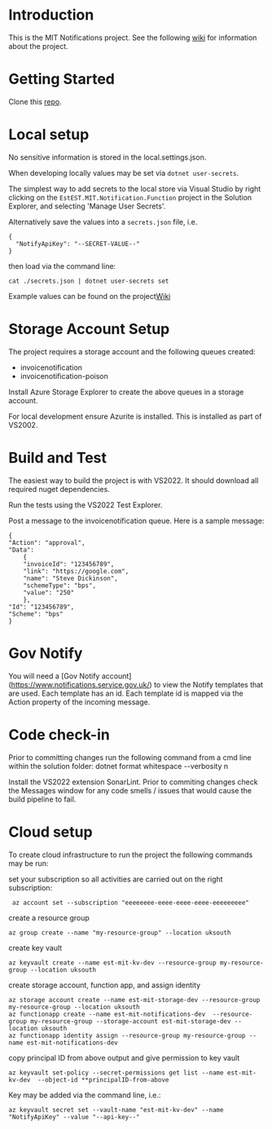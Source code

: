 # Introduction 

This is the MIT Notifications project. See the following [wiki](https://dev.azure.com/defragovuk/DEFRA-EST/_wiki/wikis/DEFRA-EST/8604/Manual-Invoice-Template) for information about the project.

# Getting Started

Clone this [repo](https://defragovuk@dev.azure.com/defragovuk/DEFRA-EST/_git/EST.MIT.Notification).

# Local setup

No sensitive information is stored in the local.settings.json. 

When developing locally values may be set via `dotnet user-secrets`.

The simplest way to add secrets to the local store via Visual Studio by right clicking on the
`EstEST.MIT.Notification.Function` project in the Solution Explorer, and selecting 'Manage User Secrets'.

Alternatively save the values into a `secrets.json` file, i.e. 
```
{
  "NotifyApiKey": "--SECRET-VALUE--"
}

```
then load via the command line:
```
cat ./secrets.json | dotnet user-secrets set
```

Example values can be found on the project[Wiki](https://dev.azure.com/defragovuk/DEFRA-EST/_wiki/wikis/DEFRA-EST/7758/AzureAD-Sample-settings)

# Storage Account Setup

The project requires a storage account and the following queues created:
- invoicenotification
- invoicenotification-poison

Install Azure Storage Explorer to create the above queues in a storage account.

For local development ensure Azurite is installed. This is installed as part of VS2002.

# Build and Test

The easiest way to build the project is with VS2022. It should download all required nuget dependencies.

Run the tests using the VS2022 Test Explorer.

Post a message to the invoicenotification queue. Here is a sample message:

```
{
"Action": "approval",
"Data":
    {
    "invoiceId": "123456789",
    "link": "https://google.com",
    "name": "Steve Dickinson",
    "schemeType": "bps",
    "value": "250"
    },
"Id": "123456789",
"Scheme": "bps"
}
```

# Gov Notify

You will need a [Gov Notify account] (https://www.notifications.service.gov.uk/) to view the Notify templates that are used. Each template has an id. Each template id is mapped via the Action property of the incoming message.

# Code check-in

Prior to committing changes run the following command from a cmd line within the solution folder: dotnet format whitespace --verbosity n

Install the VS2022 extension SonarLint. Prior to commiting changes check the Messages window for any code smells / issues that would cause the build pipeline to fail.

# Cloud setup
To create cloud infrastructure to run the project the following commands may be run:

set your subscription so all activities are carried out on the right subscription: 
```
 az account set --subscription "eeeeeeee-eeee-eeee-eeee-eeeeeeeee"
 ```
create a resource group
```
az group create --name "my-resource-group" --location uksouth
```
create key vault
```
az keyvault create --name est-mit-kv-dev --resource-group my-resource-group --location uksouth
```
create storage account, function app, and assign identity
```
az storage account create --name est-mit-storage-dev --resource-group my-resource-group --location uksouth
az functionapp create --name est-mit-notifications-dev  --resource-group my-resource-group --storage-account est-mit-storage-dev --location uksouth
az functionapp identity assign --resource-group my-resource-group --name est-mit-notifications-dev
```

copy principal ID from above output and give permission to key vault
```
az keyvault set-policy --secret-permissions get list --name est-mit-kv-dev  --object-id **principalID-from-above
```

Key may be added via the command line, i.e.:

```
az keyvault secret set --vault-name "est-mit-kv-dev" --name "NotifyApiKey" --value "--api-key--"
```



